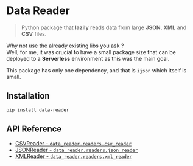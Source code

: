 Data Reader
===========
> Python package that **lazily** reads data from large **JSON**, **XML** and **CSV** files.

Why not use the already existing libs you ask ?  
Well, for me, it was crucial to have a small package size that can be deployed to a **Serverless** environment as this was the main goal.  

This package has only one dependency, and that is `ijson` which itself is small.

Installation
------------
```sh
pip install data-reader
```

API Reference
-------------
 * [CSVReader - `data_reader.readers.csv_reader`](docs/csv-reader.md)
 * [JSONReader - `data_reader.readers.json_reader`](docs/json-reader.md)
 * [XMLReader - `data_reader.readers.xml_reader`](docs/xml-reader.md)
